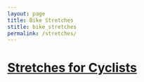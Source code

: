 ```yaml
---
layout: page
title: Bike Stretches
stitle: bike_stretches
permalink: /stretches/
---
```

# [Stretches for Cyclists]({{site.baseurl}}/images/physio_notes_2017.pdf)
